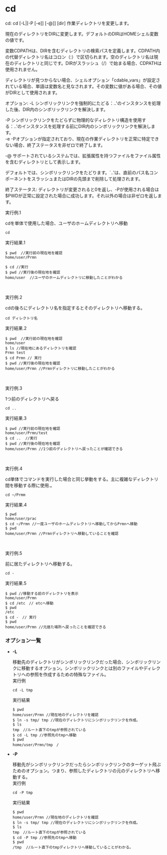 [](ファイル名はコマンド名.md)
# cd
cd: cd [-L|[-P [-e]] [-@]] [dir]
作業ディレクトリを変更します。

現在のディレクトリをDIRに変更します。デフォルトのDIRはHOMEシェル変数の値です。

変数CDPATHは、DIRを含むディレクトリの検索パスを定義します。CDPATH内の代替ディレクトリ名はコロン（:）で区切られます。空のディレクトリ名は現在のディレクトリと同じです。DIRがスラッシュ（/）で始まる場合、CDPATHは使用されません。

ディレクトリが見つからない場合、シェルオプション「cdable_vars」が設定されている場合、単語は変数名と見なされます。その変数に値がある場合、その値がDIRとして使用されます。

オプション:
-L シンボリックリンクを強制的にたどる：..'のインスタンスを処理した後、DIR内のシンボリックリンクを解決します。
<br>

-P	シンボリックリンクをたどらずに物理的なディレクトリ構造を使用する：..'のインスタンスを処理する前にDIR内のシンボリックリンクを解決します。
<br>
-e -Pオプションが指定されており、現在の作業ディレクトリを正常に特定できない場合、終了ステータスを非ゼロで終了します。
<br>

-@ サポートされているシステムでは、拡張属性を持つファイルをファイル属性を含むディレクトリとして表示します。
<br>

デフォルトでは、シンボリックリンクをたどります。`..'は、直前のパス名コンポーネントをスラッシュまたはDIRの先頭まで削除して処理されます。

終了ステータス:
ディレクトリが変更されると0を返し、-Pが使用される場合は$PWDが正常に設定された場合に成功します。それ以外の場合は非ゼロを返します。
<br>


  実行例.1 [](変更しない)
  
  cdを単体で使用した場合、ユーザのホームディレクトリへ移動
  ```
  cd
  ```


  実行結果.1　[](変更しない)

  ```
  $ pwd  //実行前の現在地を確認
  home/user/Prmn

  $ cd //実行
  $ pwd //実行後の現在地を確認
  homo/user  //ユーザのホームディレクトリに移動したことがわかる
  ```
<br>

  実行例.2 [](変更しない)
  
  cdの後ろにディレクトリ名を指定するとそのディレクトリへ移動する。
  ```
  cd ディレクトリ名
  ```


  実行結果.2　[](変更しない)


  ```
  $ pwd  //実行前の現在地を確認
  home/user
  $ ls //現在地にあるディレクトリを確認
  Prmn test
  $ cd Prmn // 実行
  $ pwd //実行後の現在地を確認
  home/user/Prmn //Prmnディレクトリに移動したことがわかる
  ```
<br>

  実行例.3 [](変更しない)
   
  1つ前のディレクトリへ戻る
  
  ```
  cd ..
  ```


  実行結果.3　[](変更しない)


  ```
  $ pwd //実行前の現在地を確認
  home/user/Prmn/test
  $ cd ..  //実行
  $ pwd //実行後の現在地を確認
  home/user/Prmn //1つ前のディレクトリへ戻ったことが確認できる
  ```
<br>

  実行例.4 [](変更しない)

  cd単体でコマンドを実行した場合と同じ挙動をする。主に複雑なディレクトリ間を移動する際に使用.。
  ```
  cd ~/Prmm
 ```


  実行結果.4　[](変更しない)


  ```
  $ pwd
  home/user/prac
  $ cd ~/Prmn //一度ユーザのホームディレクトリへ移動してからPrmnへ移動
  $ pwd 
  home/user/Prmn //Prmnディレクトリへ移動していることを確認
  ```
<br>

  実行例.5[](変更しない)
  
  前に居たディレクトリへ移動する。
  ```
  cd -
  ```


  実行結果.5　[](変更しない)


  ```
  $ pwd //移動する前のディレクトリを表示
  home/user/Prmn
  $ cd /etc　// etcへ移動
  $ pwd
  /etc
  $ cd -　// 実行
  $ pwd
  home/user/Prmn //元居た場所へ戻ったことを確認できる
  ```



### オプション一覧


- **-L**
  
  移動先のディレクトリがシンボリックリンクだった場合、シンボリックリンクに移動するオプション。シンボリックリンクとは別のファイルやディレクトリへの参照を作成するための特殊なファイル。
  <br>
  実行例 [](変更しない)
  
  ```
  cd -L tmp
  ```


  実行結果　[](変更しない)


  ```
  $ pwd
  home/user/Prmn //現在地のディレクトリを確認
  $ ln -s tmp/ tmp //現在のディレクトリにシンボリックリンクを作成。
  $ ls
  tmp　//ルート直下のtmpが参照されている
  $ cd -L tmp //参照先のtmpへ移動
  $ pwd 
  home/user/Prmn/tmp　/

  ```
- **-P** 
    
  移動先がシンボリックリンクだったらシンボリックリンクのターゲット飛ぶためのオプション。つまり、参照したディレクトリの元のディレクトリへ移動する。
  <br> 
  実行例 [](変更しない)
  
  ```
  cd -P tmp
  ```
  
  実行結果　[](変更しない)
  
  ```
  $ pwd
  home/user/Prmn //現在地のディレクトリを確認
  $ ln -s tmp/ tmp //現在のディレクトリにシンボリックリンクを作成。
  $ ls
  tmp　//ルート直下のtmpが参照されている
  $ cd -P tmp //参照先のtmpへ移動
  $ pwd 
  /tmp  //ルート直下のtmpディレクトリへ移動していることがわかる。
  ```


  
